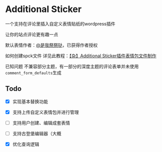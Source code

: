 # Additional Sticker

一个支持在评论里插入自定义表情贴纸的wordpress插件

让你的站点评论更有趣一点


默认表情作者：[@是我祭祭哒](https://space.bilibili.com/9369485)，已获得作者授权

如何创建spck文件
详见此教程：[【杂】Additional Sticker插件表情包文件制作](https://blog.asanatsa.cc/post/510/)


已知问题
不兼容部分主题，有一部分的深度主题的评论表单并未使用 ``comment_form_defaults``生成

## Todo

* [X] 实现基本替换功能
* [X]  支持上传自定义表情包并进行管理

* [ ] 支持用户创建、编辑成套表情
* [ ] 支持古登堡编辑器（大概

* [X] 优化查询逻辑
